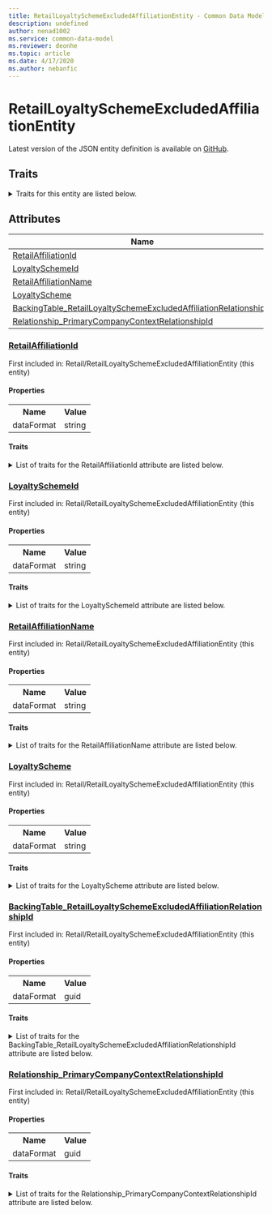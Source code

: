 ```yaml
---
title: RetailLoyaltySchemeExcludedAffiliationEntity - Common Data Model | Microsoft Docs
description: undefined
author: nenad1002
ms.service: common-data-model
ms.reviewer: deonhe
ms.topic: article
ms.date: 4/17/2020
ms.author: nebanfic
---
```


# RetailLoyaltySchemeExcludedAffiliationEntity

  
 Latest version of the JSON entity definition is available on <a href="https://github.com/Microsoft/CDM/tree/master/schemaDocuments/core/erp/Entities/Commerce/Retail/RetailLoyaltySchemeExcludedAffiliationEntity.cdm.json" target="_blank">GitHub</a>.  

## Traits

<details>
<summary>Traits for this entity are listed below.  
</summary>

**is.CDM.entityVersion**  
  <table><tr><th>Parameter</th><th>Value</th><th>Data type</th><th>Explanation</th></tr><tr><td>versionNumber</td><td>"1.0.0"</td><td>string</td><td>semantic version number of the entity</td></tr></table>

**is.application.releaseVersion**  
  <table><tr><th>Parameter</th><th>Value</th><th>Data type</th><th>Explanation</th></tr><tr><td>releaseVersion</td><td>"10.0.13.0"</td><td>string</td><td>semantic version number of the application introducing this entity</td></tr></table>

</details>

## Attributes

|Name|Description|First Included in Instance|
|---|---|---|
|[RetailAffiliationId](#RetailAffiliationId)||<a href="RetailLoyaltySchemeExcludedAffiliationEntity.md" target="_blank">Retail/RetailLoyaltySchemeExcludedAffiliationEntity</a>|
|[LoyaltySchemeId](#LoyaltySchemeId)||<a href="RetailLoyaltySchemeExcludedAffiliationEntity.md" target="_blank">Retail/RetailLoyaltySchemeExcludedAffiliationEntity</a>|
|[RetailAffiliationName](#RetailAffiliationName)||<a href="RetailLoyaltySchemeExcludedAffiliationEntity.md" target="_blank">Retail/RetailLoyaltySchemeExcludedAffiliationEntity</a>|
|[LoyaltyScheme](#LoyaltyScheme)||<a href="RetailLoyaltySchemeExcludedAffiliationEntity.md" target="_blank">Retail/RetailLoyaltySchemeExcludedAffiliationEntity</a>|
|[BackingTable_RetailLoyaltySchemeExcludedAffiliationRelationshipId](#BackingTable_RetailLoyaltySchemeExcludedAffiliationRelationshipId)||<a href="RetailLoyaltySchemeExcludedAffiliationEntity.md" target="_blank">Retail/RetailLoyaltySchemeExcludedAffiliationEntity</a>|
|[Relationship_PrimaryCompanyContextRelationshipId](#Relationship_PrimaryCompanyContextRelationshipId)||<a href="RetailLoyaltySchemeExcludedAffiliationEntity.md" target="_blank">Retail/RetailLoyaltySchemeExcludedAffiliationEntity</a>|

### <a href=#RetailAffiliationId name="RetailAffiliationId">RetailAffiliationId</a>

First included in: Retail/RetailLoyaltySchemeExcludedAffiliationEntity (this entity)  

#### Properties

<table><tr><th>Name</th><th>Value</th></tr><tr><td>dataFormat</td><td>string</td></tr></table>

#### Traits

<details>
<summary>List of traits for the RetailAffiliationId attribute are listed below.</summary>

**is.dataFormat.character**  
**is.dataFormat.big**  
**is.dataFormat.array**  
**is.dataFormat.character**  
**is.dataFormat.array**  
</details>

### <a href=#LoyaltySchemeId name="LoyaltySchemeId">LoyaltySchemeId</a>

First included in: Retail/RetailLoyaltySchemeExcludedAffiliationEntity (this entity)  

#### Properties

<table><tr><th>Name</th><th>Value</th></tr><tr><td>dataFormat</td><td>string</td></tr></table>

#### Traits

<details>
<summary>List of traits for the LoyaltySchemeId attribute are listed below.</summary>

**is.dataFormat.character**  
**is.dataFormat.big**  
**is.dataFormat.array**  
**is.dataFormat.character**  
**is.dataFormat.array**  
</details>

### <a href=#RetailAffiliationName name="RetailAffiliationName">RetailAffiliationName</a>

First included in: Retail/RetailLoyaltySchemeExcludedAffiliationEntity (this entity)  

#### Properties

<table><tr><th>Name</th><th>Value</th></tr><tr><td>dataFormat</td><td>string</td></tr></table>

#### Traits

<details>
<summary>List of traits for the RetailAffiliationName attribute are listed below.</summary>

**is.dataFormat.character**  
**is.dataFormat.big**  
**is.dataFormat.array**  
**is.dataFormat.character**  
**is.dataFormat.array**  
</details>

### <a href=#LoyaltyScheme name="LoyaltyScheme">LoyaltyScheme</a>

First included in: Retail/RetailLoyaltySchemeExcludedAffiliationEntity (this entity)  

#### Properties

<table><tr><th>Name</th><th>Value</th></tr><tr><td>dataFormat</td><td>string</td></tr></table>

#### Traits

<details>
<summary>List of traits for the LoyaltyScheme attribute are listed below.</summary>

**is.dataFormat.character**  
**is.dataFormat.big**  
**is.dataFormat.array**  
**is.dataFormat.character**  
**is.dataFormat.array**  
</details>

### <a href=#BackingTable_RetailLoyaltySchemeExcludedAffiliationRelationshipId name="BackingTable_RetailLoyaltySchemeExcludedAffiliationRelationshipId">BackingTable_RetailLoyaltySchemeExcludedAffiliationRelationshipId</a>

First included in: Retail/RetailLoyaltySchemeExcludedAffiliationEntity (this entity)  

#### Properties

<table><tr><th>Name</th><th>Value</th></tr><tr><td>dataFormat</td><td>guid</td></tr></table>

#### Traits

<details>
<summary>List of traits for the BackingTable_RetailLoyaltySchemeExcludedAffiliationRelationshipId attribute are listed below.</summary>

**is.dataFormat.character**  
**is.dataFormat.big**  
**is.dataFormat.array**  
**is.dataFormat.guid**  
**means.identity.entityId**  
**is.linkedEntity.identifier**  
Marks the attribute(s) that hold foreign key references to a linked (used as an attribute) entity. This attribute is added to the resolved entity to enumerate the referenced entities.  <table><tr><th>Parameter</th><th>Value</th><th>Data type</th><th>Explanation</th></tr><tr><td>entityReferences</td><td><table><tr><th>entityReference</th><th>attributeReference</th></tr><tr><td><a href="../../../Tables/Commerce/Retail/Miscellaneous/RetailLoyaltySchemeExcludedAffiliation.md" target="_blank">/core/erp/Tables/Commerce/Retail/Miscellaneous/RetailLoyaltySchemeExcludedAffiliation.cdm.json/RetailLoyaltySchemeExcludedAffiliation</a></td><td><a href="../../../Tables/Commerce/Retail/Miscellaneous/RetailLoyaltySchemeExcludedAffiliation.md#RecId" target="_blank">RecId</a></td></tr></table></td><td>entity</td><td>a reference to the constant entity holding the list of entity references</td></tr></table>

**is.dataFormat.guid**  
**is.dataFormat.character**  
**is.dataFormat.array**  
</details>

### <a href=#Relationship_PrimaryCompanyContextRelationshipId name="Relationship_PrimaryCompanyContextRelationshipId">Relationship_PrimaryCompanyContextRelationshipId</a>

First included in: Retail/RetailLoyaltySchemeExcludedAffiliationEntity (this entity)  

#### Properties

<table><tr><th>Name</th><th>Value</th></tr><tr><td>dataFormat</td><td>guid</td></tr></table>

#### Traits

<details>
<summary>List of traits for the Relationship_PrimaryCompanyContextRelationshipId attribute are listed below.</summary>

**is.dataFormat.character**  
**is.dataFormat.big**  
**is.dataFormat.array**  
**is.dataFormat.guid**  
**means.identity.entityId**  
**is.linkedEntity.identifier**  
Marks the attribute(s) that hold foreign key references to a linked (used as an attribute) entity. This attribute is added to the resolved entity to enumerate the referenced entities.  <table><tr><th>Parameter</th><th>Value</th><th>Data type</th><th>Explanation</th></tr><tr><td>entityReferences</td><td><table><tr><th>entityReference</th><th>attributeReference</th></tr><tr><td><a href="../../../Tables/Finance/Ledger/Main/CompanyInfo.md" target="_blank">/core/erp/Tables/Finance/Ledger/Main/CompanyInfo.cdm.json/CompanyInfo</a></td><td><a href="../../../Tables/Finance/Ledger/Main/CompanyInfo.md#RecId" target="_blank">RecId</a></td></tr></table></td><td>entity</td><td>a reference to the constant entity holding the list of entity references</td></tr></table>

**is.dataFormat.guid**  
**is.dataFormat.character**  
**is.dataFormat.array**  
</details>
